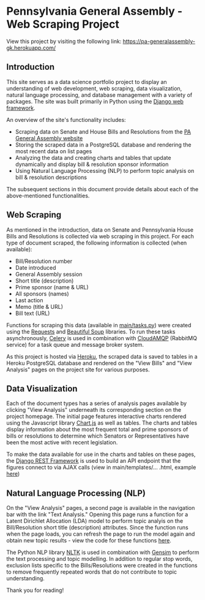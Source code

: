 # Pennsylvania General Assembly - Web Scraping Project

View this project by visiting the following link: https://pa-generalassembly-gk.herokuapp.com/

## Introduction

This site serves as a data science portfolio project to display an understanding of web development, web scraping, data visualization, natural language processing, and database management with a variety of packages. The site was built primarily in Python using the [Django web framework](https://www.djangoproject.com/).

An overview of the site's functionality includes:
* Scraping data on Senate and House Bills and Resolutions from the [PA General Assembly website](https://www.legis.state.pa.us/ "Pennsylvania General Assembly")
* Storing the scraped data in a PostgreSQL database and rendering the most recent data on list pages
* Analyzing the data and creating charts and tables that update dynamically and display bill & resolution sponsor information
* Using Natural Language Processing (NLP) to perform topic analysis on bill & resolution descriptions

The subsequent sections in this document provide details about each of the above-mentioned functionalities.

## Web Scraping

As mentioned in the introduction, data on Senate and Pennsylvania House Bills and Resolutions is collected via web scraping in this project. For each type of document scraped, the following information is collected (when available):
* Bill/Resolution number
* Date introduced
* General Assembly session
* Short title (description)
* Prime sponsor (name & URL)
* All sponsors (names)
* Last action
* Memo (title & URL)
* Bill text (URL)

Functions for scraping this data (available in [main/tasks.py](https://github.com/AI-gregking/pa-general-assembly/blob/main/main/tasks.py)) were created using the [Requests](https://requests.readthedocs.io/en/master/) and [Beautiful Soup](https://www.crummy.com/software/BeautifulSoup/bs4/doc/) libraries. To run these tasks asynchronously, [Celery](https://docs.celeryproject.org/en/stable/) is used in combination with [CloudAMQP](https://www.cloudamqp.com/docs/index.html) (RabbitMQ service) for a task queue and message broker system.

As this project is hosted via [Heroku](https://devcenter.heroku.com/), the scraped data is saved to tables in a Heroku PostgreSQL database and rendered on the "View Bills" and "View Analysis" pages on the project site for various purposes.

## Data Visualization

Each of the document types has a series of analysis pages available by clicking "View Analysis" underneath its corresponding section on the project homepage. The initial page features interactive charts rendered using the Javascript library [Chart.js](https://www.chartjs.org/) as well as tables. The charts and tables display information about the most frequent total and prime sponsors of bills or resolutions to determine which Senators or Representatives have been the most active with recent legislation.

To make the data available for use in the charts and tables on these pages, the [Django REST Framework](https://www.django-rest-framework.org/) is used to build an API endpoint that the figures connect to via AJAX calls (view in main/templates/... .html, example [here](https://github.com/AI-gregking/pa-general-assembly/blob/main/main/templates/main/hb-dashboard.html))

## Natural Language Processing (NLP)

On the "View Analysis" pages, a second page is available in the navigation bar with the link "Text Analysis." Opening this page runs a function for a Latent Dirichlet Allocation (LDA) model to perform topic analyis on the Bill/Resolution short title (description) attributes. Since the function runs when the page loads, you can refresh the page to run the model again and obtain new topic results - view the code for these functions [here](https://github.com/AI-gregking/pa-general-assembly/blob/main/main/views.py).

The Python NLP library [NLTK](https://www.nltk.org/) is used in combination with [Gensim](https://radimrehurek.com/gensim/) to perform the text processing and topic modelling. In addition to regular stop words, exclusion lists specific to the Bills/Resolutions were created in the functions to remove frequently repeated words that do not contribute to topic understanding.

Thank you for reading!